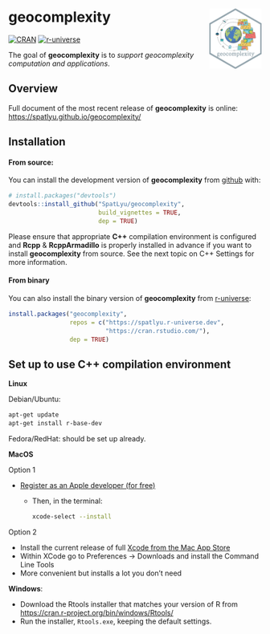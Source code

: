 
<!-- README.md is generated from README.Rmd. Please edit that file -->

# geocomplexity <img src="man/figures/logo.png" align="right" height="120"/>

<!-- badges: start -->

[![CRAN](https://www.r-pkg.org/badges/version/geocomplexity)](https://CRAN.R-project.org/package=geocomplexity)
[![r-universe](https://spatlyu.r-universe.dev/badges/geocomplexity)](https://spatlyu.r-universe.dev/geocomplexity)
<!-- badges: end -->

The goal of **geocomplexity** is to *support geocomplexity computation
and applications*.

## Overview

Full document of the most recent release of **geocomplexity** is online:
<https://spatlyu.github.io/geocomplexity/>

## Installation

#### From source:

You can install the development version of **geocomplexity** from
[github](https://github.com/SpatLyu/geocomplexity) with:

``` r
# install.packages("devtools")
devtools::install_github("SpatLyu/geocomplexity",
                         build_vignettes = TRUE,
                         dep = TRUE)
```

Please ensure that appropriate **C++** compilation environment is
configured and **Rcpp** & **RcppArmadillo** is properly installed in
advance if you want to install **geocomplexity** from source. See the
next topic on C++ Settings for more information.

#### From binary

You can also install the binary version of **geocomplexity** from
[r-universe](https://spatlyu.r-universe.dev/geocomplexity):

``` r
install.packages("geocomplexity", 
                 repos = c("https://spatlyu.r-universe.dev",
                           "https://cran.rstudio.com/"),
                 dep = TRUE)
```

## Set up to use **C++** compilation environment

**Linux**

Debian/Ubuntu:

``` sh
apt-get update
apt-get install r-base-dev
```

Fedora/RedHat: should be set up already.

**MacOS**

Option 1

- [Register as an Apple developer (for
  free)](https://developer.apple.com/programs/register/)
  - Then, in the terminal:

    ``` sh
    xcode-select --install
    ```

Option 2

- Install the current release of full [Xcode from the Mac App
  Store](https://itunes.apple.com/ca/app/xcode/id497799835?mt=12)
- Within XCode go to Preferences -\> Downloads and install the Command
  Line Tools
- More convenient but installs a lot you don’t need

**Windows**:

- Download the Rtools installer that matches your version of R from
  <https://cran.r-project.org/bin/windows/Rtools/>
- Run the installer, `Rtools.exe`, keeping the default settings.
